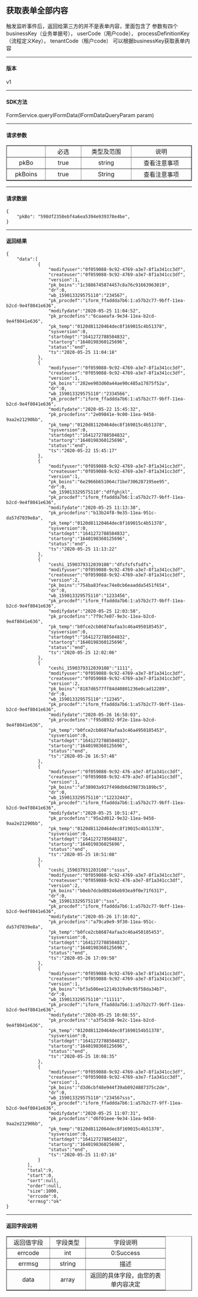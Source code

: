 ## 获取表单全部内容
触发监听事件后，返回给第三方的并不是表单内容，里面包含了
参数有四个businessKey（业务单据号），
userCode（用户code），
processDefinitionKey（流程定义Key），
tenantCode（租户code）
可以根据businessKey获取表单内容
- - -
#### 版本 ####
v1
- - -
#### SDK方法 ####
FormService.queryIFormData(IFormDataQueryParam param)
- - - 
#### 请求参数 ####

<table border="1" cellpadding="3" cellspaing="3">
    <tr align="center">
        <td width="100px"></td>
        <td width="100px">必选</td>
        <td width="150px">类型及范围</td>
        <td width="200px">说明</td>
    </tr>
    <tr align="center">
        <td>pkBo</td>
        <td>true</td>
        <td>string</td>
        <td>查看注意事项</td>
    </tr>
    <tr align="center">
        <td>pkBoins</td>
        <td>true</td>
        <td>String</td>
        <td>查看注意事项</td>
    </tr>
</table>

- - - 
#### 请求数据 ####
```
{
	"pkBo": "598df2358ebf4a6ea5394e939378e4be",
}
```
---

#### 返回结果 ####

```
{
	"data":[
            {
                "modifyuser":"0f059088-9c92-4769-a3e7-8f1a341cc3df",
                "createuser":"0f059088-9c92-4769-a3e7-8f1a341cc3df",
                "version":1,
                "pk_boins":"1c3886745874457c8a76c91663963019",
                "dr":0,
                "wb_159013329575110":"234567",
                "pk_procdef":"iform_ffaddda7b6:1:a57b2c77-9bff-11ea-b2cd-9e4f8041e636",
                "modifydate":"2020-05-25 11:04:52",
                "pk_procdefins":"6caaeafa-9e34-11ea-b2cd-9e4f8041e636",
                "pk_temp":"0120d81120464dec8f169015c4b51378",
                "sysversion":0,
                "startdept":"1641272788504832",
                "startorg":"1640198360125696",
                "status":"end",
                "ts":"2020-05-25 11:04:18"
            },
            {
                "modifyuser":"0f059088-9c92-4769-a3e7-8f1a341cc3df",
                "createuser":"0f059088-9c92-4769-a3e7-8f1a341cc3df",
                "version":1,
                "pk_boins":"202ee903d60a44ae90c485a17875f52a",
                "dr":0,
                "wb_159013329575110":"2334566",
                "pk_procdef":"iform_ffaddda7b6:1:a57b2c77-9bff-11ea-b2cd-9e4f8041e636",
                "modifydate":"2020-05-22 15:45:32",
                "pk_procdefins":"2e09841e-9c00-11ea-9458-9aa2e21290bb",
                "pk_temp":"0120d81120464dec8f169015c4b51378",
                "sysversion":0,
                "startdept":"1641272788504832",
                "startorg":"1640198360125696",
                "status":"end",
                "ts":"2020-05-22 15:45:17"
            },
            {
                "modifyuser":"0f059088-9c92-4769-a3e7-8f1a341cc3df",
                "createuser":"0f059088-9c92-4769-a3e7-8f1a341cc3df",
                "version":1,
                "pk_boins":"6e2966b651064c71be7306287195ee95",
                "dr":0,
                "wb_159013329575110":"dffghjkl",
                "pk_procdef":"iform_ffaddda7b6:1:a57b2c77-9bff-11ea-b2cd-9e4f8041e636",
                "modifydate":"2020-05-25 11:13:38",
                "pk_procdefins":"b13b24f8-9e35-11ea-951c-da57d7039e8a",
                "pk_temp":"0120d81120464dec8f169015c4b51378",
                "sysversion":0,
                "startdept":"1641272788504832",
                "startorg":"1640198360125696",
                "status":"end",
                "ts":"2020-05-25 11:13:22"
            },
            {
                "ceshi_1590379312039108":"dfsfsfsfsdfs",
                "modifyuser":"0f059088-9c92-4769-a3e7-8f1a341cc3df",
                "createuser":"0f059088-9c92-4769-a3e7-8f1a341cc3df",
                "version":2,
                "pk_boins":"754ba83feac74e0cb6eaadda5451f654",
                "dr":0,
                "wb_159013329575110":"1233456",
                "pk_procdef":"iform_ffaddda7b6:1:a57b2c77-9bff-11ea-b2cd-9e4f8041e636",
                "modifydate":"2020-05-25 12:03:58",
                "pk_procdefins":"7f9c7e07-9e3c-11ea-b2cd-9e4f8041e636",
                "pk_temp":"b0fce2cb86874afaa3c46a4950185453",
                "sysversion":0,
                "startdept":"1641272788504832",
                "startorg":"1640198360125696",
                "status":"end",
                "ts":"2020-05-25 12:02:06"
            },
            {
                "ceshi_1590379312039108":"1111",
                "modifyuser":"0f059088-9c92-4769-a3e7-8f1a341cc3df",
                "createuser":"0f059088-9c92-4769-a3e7-8f1a341cc3df",
                "version":2,
                "pk_boins":"8187d6577ff84d40801236e0cad12289",
                "dr":0,
                "wb_159013329575110":"12345",
                "pk_procdef":"iform_ffaddda7b6:1:a57b2c77-9bff-11ea-b2cd-9e4f8041e636",
                "modifydate":"2020-05-26 16:58:03",
                "pk_procdefins":"f95d8932-9f2e-11ea-b2cd-9e4f8041e636",
                "pk_temp":"b0fce2cb86874afaa3c46a4950185453",
                "sysversion":0,
                "startdept":"1641272788504832",
                "startorg":"1640198360125696",
                "status":"end",
                "ts":"2020-05-26 16:57:48"
            },
            {
                "modifyuser":"0f059088-9c92-476-a3e7-8f1a341cc3df",
                "createuser":"0f059088-9c92-479-a3e7-8f1a341cc3df",
                "version":1,
                "pk_boins":"af38903a917f498db6d39873b189bc5",
                "dr":0,
                "wb_159013329575110":"12232443",
                "pk_procdef":"iform_ffaddda7b6:1:a57b2c77-9bff-11ea-b2cd-9e4f8041e636",
                "modifydate":"2020-05-25 10:51:47",
                "pk_procdefins":"95a2d012-9e32-11ea-9458-9aa2e21290bb",
                "pk_temp":"0120d81120464dec8f19015c4b51378",
                "sysversion":0,
                "startdept":"164127278504832",
                "startorg":"164019836025696",
                "status":"end",
                "ts":"2020-05-25 10:51:08"
            },
            {
                "ceshi_159037931203108":"ssss",
                "modifyuser":"0f059088-9c92-4769-a3e7-8f1a341cc3df",
                "createuser":"0f059088-9c92-476-a3e7-8f1a341cc3df",
                "version":2,
                "pk_boins":"b0eb7dcbd89246eb93ea9f0e71f6317",
                "dr":0,
                "wb_159013329575110":"sss",
                "pk_procdef":"iform_ffaddda7b6:1:a57b2c77-9bff-11ea-b2cd-9e4f8041e636",
                "modifydate":"2020-05-26 17:10:02",
                "pk_procdefins":"a79ca9e9-9f30-11ea-951c-da57d7039e8a",
                "pk_temp":"b0fce2cb86874afaa3c46a450185453",
                "sysversion":0,
                "startdept":"1641272788504832",
                "startorg":"1640198360125696",
                "status":"end",
                "ts":"2020-05-26 17:09:50"
            },
            {
                "modifyuser":"0f059088-9c92-4769-a3e7-8f1a341cc3df",
                "createuser":"0f059088-9c92-4769-a3e7-8f1a341cc3df",
                "version":1,
                "pk_boins":"bf3a506ee1214b319a0c95f58da34b7",
                "dr":0,
                "wb_159013329575110":"11111",
                "pk_procdef":"iform_ffaddda7b6:1:a57b2c77-9bff-11ea-b2cd-9e4f8041e636",
                "modifydate":"2020-05-25 10:08:55",
                "pk_procdefins":"a3f5dcb8-9e2c-11ea-b2cd-9e4f8041e636",
                "pk_temp":"0120d81120464dec8f1690154b51378",
                "sysversion":0,
                "startdept":"1641272788504832",
                "startorg":"1640198360125696",
                "status":"end",
                "ts":"2020-05-25 10:08:35"
            },
            {
                "modifyuser":"0f059088-9c92-4769-a3e7-8f1a341cc3df",
                "createuser":"0f059088-9c92-4769-a3e7-f1a341cc3df",
                "version":1,
                "pk_boins":"d3d6cbf48e944f39ab0924887375c2de",
                "dr":0,
                "wb_159013329575110":"234567sss",
                "pk_procdef":"iform_ffaddda7b6:1:a57b2c77-9ff-11ea-b2cd-9e4f8041e636",
                "modifydate":"2020-05-25 11:07:31",
                "pk_procdefins":"d6f01eee-9e34-11ea-9458-9aa2e21290bb",
                "pk_temp":"0120d8112064dec8f169015c4b51378",
                "sysversion":0,
                "startdept":"164127278854832",
                "startorg":"164019836025696",
                "status":"end",
                "ts":"2020-05-25 11:07:16"
            }
        ],
        "total":9,
        "start":0,
        "sort":null,
        "order":null,
        "size":1000,
        "errcode":0,
        "errmsg":"ok"
}

```
- - - 
#### 返回字段说明 ####

<table border="1" cellpadding="3" cellspaing="3">
    <tr align="center">
        <td width="100px">返回值字段</td>
        <td width="80px">字段类型</td>
        <td width="200px">字段说明</td>
    </tr>
    <tr align="center">
        <td>errcode</td>
        <td>int</td>
        <td>0:Success</td>
    </tr>
    <tr align="center">
        <td>errmsg</td>
        <td>string</td>
        <td>描述</td>
    </tr>
    <tr align="center">
        <td>data</td>
        <td>array</td>
        <td>返回的具体字段，由您的表单内容决定</td>
    </tr>
</table>